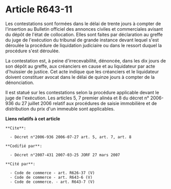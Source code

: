 # Article R643-11

Les contestations sont formées dans le délai de trente jours à compter de l'insertion au Bulletin officiel des annonces
civiles et commerciales avisant du dépôt de l'état de collocation. Elles sont faites par déclaration au greffe du juge de
l'exécution du tribunal de grande instance devant lequel s'est déroulée la procédure de liquidation judiciaire ou dans le
ressort duquel la procédure s'est déroulée.

La contestation est, à peine d'irrecevabilité, dénoncée, dans les dix jours de son dépôt au greffe, aux créanciers en cause
et au liquidateur par acte d'huissier de justice. Cet acte indique que les créanciers et le liquidateur doivent constituer
avocat dans le délai de quinze jours à compter de la dénonciation.

Il est statué sur les contestations selon la procédure applicable devant le juge de l'exécution. Les articles 5, 7 premier
alinéa et 8 du décret n° 2006-936 du 27 juillet 2006 relatif aux procédures de saisie immobilière et de distribution du prix
d'un immeuble sont applicables.

**Liens relatifs à cet article**

	**Cite**:

	  - Décret n°2006-936 2006-07-27 art. 5, art. 7, art. 8

	**Codifié par**:

	  - Décret n°2007-431 2007-03-25 JORF 27 mars 2007

	**Cité par**:

	  - Code de commerce - art. R626-37 (V)
	  - Code de commerce - art. R643-6 (V)
	  - Code de commerce. - art. R643-7 (V)
